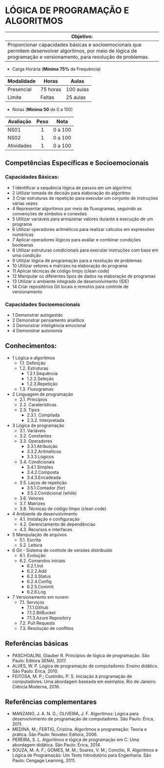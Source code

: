 # LÓGICA DE PROGRAMAÇÃO E ALGORITMOS

|Objetivo:|
|-|
|Proporcionar capacidades básicas e socioemocionais que permitem desenvolver algoritmos, por meio de lógica de programação e versionamento, para resolução de problemas.|

- Carga Horária (**Mínimo 75%** de Frequência)

|Modalidade|Horas|Aulas|
|-|-|-|
|Presencial|75 horas|100 aulas|
|Limite|Faltas| 25 aulas|

- Notas (**Mínimo 50** de 0 a 100)

|Avaliação|Peso|Nota|
|-|:-:|:-:|
|NS01|1|0 a 100|
|NS02|1|0 a 100|
|Atividades|1|0 a 100|

## Competências Específicas e Socioemocionais 

### Capacidades Básicas:
- 1 Identificar a sequência lógica de passos em um algoritmo
- 2 Utilizar tomada de decisão para elaboração do algoritmo
- 3 Criar estruturas de repetição para executar um conjunto de instruções várias vezes
- 4 Representar algoritmos por meio de fluxogramas, seguindo as convenções de símbolos e conexões
- 5 Utilizar variáveis para armazenar valores durante a execução de um programa
- 6 Utilizar operadores aritméticos para realizar cálculos em expressões numéricas
- 7 Aplicar operadores lógicos para avaliar e combinar condições booleanas
- 8 Utilizar estruturas condicionais para executar instruções com base em uma condição
- 9 Utilizar lógica de programação para a resolução de problemas
- 10 Utilizar vetores e matrizes na elaboração do programa
- 11 Aplicar técnicas de código limpo (clean code)
- 12 Manipular os diferentes tipos de dados na elaboração de programas
- 13 Utilizar o ambiente integrado de desenvolvimento (IDE)
- 14 Criar repositórios Git locais e remotos para controle de versionamento

### Capacidades Socioemocionais
- 1 Demonstrar autogestão
- 2 Demonstrar pensamento analítico
- 3 Demonstrar inteligência emocional
- 4 Demonstrar autonomia

## Conhecimentos:
- 1 Lógica e algoritmos
	- 1.1. Definição
	- 1.2. Estruturas
		- 1.2.1.Sequência
		- 1.2.2.Seleção
		- 1.2.3.Repetição
	- 1.3. Fluxogramas
- 2 Linguagem de programação
	- 2.1. Princípios
	- 2.2. Caraterísticas
	- 2.3. Tipos 
		- 2.3.1. Compilada
		- 2.3.2. Interpretada
- 3 Lógica de programação
	- 3.1. Variáveis
	- 3.2. Constantes
	- 3.3. Operadores
		- 3.3.1.Atribuição
		- 3.3.2.Aritméticos
		- 3.3.3.Lógicos
	- 3.4. Condicionais
		- 3.4.1.Simples
		- 3.4.2.Composta
		- 3.4.3.Encadeada
	- 3.5. Laços de repetição
		- 3.5.1.Contador (for)
		- 3.5.2.Condicional (while)
	- 3.6. Vetores
	- 3.7. Matrizes
	- 3.8. Técnicas de código limpo (clean code)
- 4 Ambiente de desenvolvimento
	- 4.1. Instalação e configuração
	- 4.2. Gerenciamento de dependências
	- 4.3. Recursos e interfaces
- 5 Manipulação de arquivos
	- 5.1. Escrita
	- 5.2. Leitura
- 6 Git - Sistema de controle de versões distribuído
	- 6.1. Evolução
	- 6.2. Comandos iniciais
		- 6.2.1.Init
		- 6.2.2.Add
		- 6.2.3.Status
		- 6.2.4.Config
		- 6.2.5.Commit
		- 6.2.6.Log
- 7 Versionamento em nuvem
	- 7.1. Serviços
		- 7.1.1.Github
		- 7.1.2.BitBucket
		- 7.1.3.Azure Repository
	- 7.2. Pull Requests
	- 7.3. Resolução de conflitos

## Referências básicas
- PASCHOALINI, Glauber R. Princípios de lógica de programação. São Paulo: Editora SENAI, 2017.
- ALVES, W. P. Lógica de programação de computadores: Ensino didático. São Paulo: Érica, 2010.
- FEITOSA, M. P.; Custódio, P. S. Iniciação à programação de computadores: Uma abordagem baseada em exemplos. Rio de Janeiro: Ciência Moderna, 2016.

## Referências complementares
- MANZANO, J. A. N. G.; OLIVEIRA, J. F. Algoritmos: Lógica para desenvolvimento de programação de computadores. São Paulo: Érica, 2011.
- MEDINA, M.; FERTIG, Cristina. Algoritmos e programação: Teoria e prática. São Paulo: Novatec Editora, 2006.
- PEREIRA, S. L. Algoritmos e lógica de programação em C: Uma abordagem didática. São Paulo: Érica, 2014.
- SOUZA, M. A. F.; GOMES, M. M.; Soares, V. M.; Concilio, R. Algoritmos e Lógica de Programação: Um Texto Introdutório para Engenharia. São Paulo: Cengage Learning, 2011.
